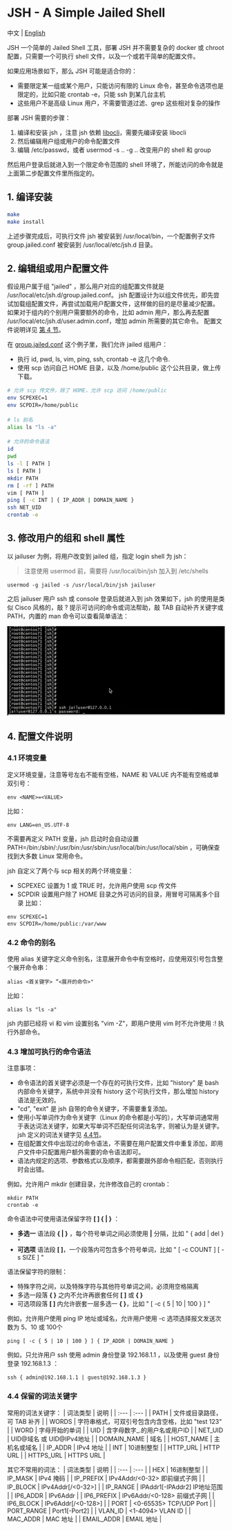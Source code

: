 # JSH - A Simple Jailed Shell
中文 | [English](README.md)

JSH 一个简单的 Jailed Shell 工具，部署 JSH 并不需要复杂的 docker 或 chroot 配置，只需要一个可执行 shell 文件，以及一个或若干简单的配置文件。

如果应用场景如下，那么 JSH 可能是适合你的：
- 需要限定某一组或某个用户，只能访问有限的 Linux 命令，甚至命令选项也是限定的，比如只能 crontab -e，只能 ssh 到某几台主机
- 这些用户不是高级 Linux 用户，不需要管道过滤、grep 这些相对复杂的操作

部署 JSH 需要的步骤：
1. 编译和安装 jsh ，注意 jsh 依赖 [libocli](https://github.com/diggerwoo/libocli)，需要先编译安装 libocli
2. 然后编辑用户组或用户的命令配置文件
3. 编辑 /etc/passwd，或者 usermod -s .. -g .. 改变用户的 shell 和 group

然后用户登录后就进入到一个限定命令范围的 shell 环境了，所能访问的命令就是上面第二步配置文件里所指定的。

## 1. 编译安装
```sh
make
make install
```
上述步骤完成后，可执行文件 jsh 被安装到 /usr/local/bin，一个配置例子文件 group.jailed.conf 被安装到 /usr/local/etc/jsh.d 目录。

## 2. 编辑组或用户配置文件

假设用户属于组 "jailed" ，那么用户对应的组配置文件就是 /usr/local/etc/jsh.d/group.jailed.conf。
jsh 配置设计为以组文件优先，即先尝试加载组配置文件，再尝试加载用户配置文件，这样做的目的是尽量减少配置。
如果对于组内的个别用户需要额外的命令，比如 admin 用户，那么再去配置 /usr/local/etc/jsh.d/user.admin.conf，增加 admin 所需要的其它命令。
配置文件说明详见 [第 4 节](#4-配置文件说明)。

在 [group.jailed.conf](conf/group.jailed.conf) 这个例子里，我们允许 jailed 组用户：
- 执行 id, pwd, ls, vim, ping, ssh, crontab -e 这几个命令.
- 使用 scp 访问自己 HOME 目录，以及 /home/public 这个公共目录，做上传下载。

```sh
# 允许 scp 传文件，除了 HOME，允许 scp 访问 /home/public
env SCPEXEC=1
env SCPDIR=/home/public

# ls 别名
alias ls "ls -a"

# 允许的命令语法
id
pwd
ls -l [ PATH ]
ls [ PATH ]
mkdir PATH
rm [ -rf ] PATH
vim [ PATH ]
ping [ -c INT ] { IP_ADDR | DOMAIN_NAME }
ssh NET_UID
crontab -e
```

## 3. 修改用户的组和 shell 属性

以 jailuser 为例，将用户改变到 jailed 组，指定 login shell 为 jsh：
> 注意使用 usermod 前，需要将 /usr/local/bin/jsh 加入到 /etc/shells
```
usermod -g jailed -s /usr/local/bin/jsh jailuser
```

之后 jailuser 用户 ssh 或 console 登录后就进入到 jsh 效果如下，jsh 的使用是类似 Cisco 风格的，敲 ? 提示可访问的命令或词法帮助，敲 TAB 自动补齐关键字或 PATH，内置的 man 命令可以查看简单语法：

 ![image](https://github.com/diggerwoo/blobs/blob/main/img/jsh.gif)

## 4. 配置文件说明

### 4.1 环境变量

定义环境变量，注意等号左右不能有空格，NAME 和 VALUE 内不能有空格或单双引号：
```
env <NAME>=<VALUE>
```
比如：  
```
env LANG=en_US.UTF-8
```

不需要再定义 PATH 变量，jsh 启动时会自动设置 PATH=/bin:/sbin/:/usr/bin:/usr/sbin:/usr/local/bin:/usr/local/sbin ，可确保查找到大多数 Linux 常用命令。

jsh 自定义了两个与 scp 相关的两个环境变量：  
 - SCPEXEC 设置为 1 或 TRUE 时，允许用户使用 scp 传文件
 - SCPDIR  设置用户除了 HOME 目录之外可访问的目录，用冒号可隔离多个目录
比如：  
```
env SCPEXEC=1
env SCPDIR=/home/public:/var/www
```

### 4.2 命令的别名

使用 alias 关键字定义命令别名，注意展开命令中有空格时，应使用双引号包含整个展开命令串：  
```
alias <首关键字> ”<展开的命令>"
```
比如：
```
alias ls "ls -a"
```
jsh 内部已经将 vi 和 vim 设置别名 "vim -Z"，即用户使用 vim 时不允许使用 :! 执行外部命令。

### 4.3 增加可执行的命令语法

注意事项：
- 命令语法的首关键字必须是一个存在的可执行文件，比如 "history" 是 bash 内部命令关键字，系统中并没有 history 这个可执行文件，那么增加 history 语法是无效的。
- "cd", "exit" 是 jsh 自带的命令关键字，不需要重复添加。
- 使用小写单词作为命令关键字（Linux 的命令都是小写的），大写单词通常用于表达词法关键字，如果大写单词不匹配任何词法名字，则被认为是关键字。jsh 定义的词法关键字见 [4.4节](#44-保留的词法关键字)。
- 在组配置文件中出现过的命令语法，不需要在用户配置文件中重复添加，即用户文件中只配置用户额外需要的命令语法即可。
- 语法内规定的选项、参数格式以及顺序，都需要跟外部命令相匹配，否则执行时会出错。

例如，允许用户 mkdir 创建目录，允许修改自己的 crontab：
```
mkdir PATH
crontab -e 
```

命令语法中可使用语法保留字符 **[ ] { | }** ：
- **多选一** 语法段 **{ | }**  ，每个符号单词之间必须使用 **|** 分隔，比如 " { add | del } "
- **可选项** 语法段 **[  ]**，一个段落内可包含多个符号单词，比如 " [ -c COUNT ] [ -s SIZE ] "

语法保留字符的限制：
- 特殊字符之间，以及特殊字符与其他符号单词之间，必须用空格隔离
- 多选一段落 **{ }** 之内不允许再嵌套任何 **[ ]** 或 **{ }**
- 可选项段落 **[ ]** 内允许嵌套一层多选一 **{ }**，比如 " [ -c { 5 | 10 | 100 } ] "

例如，允许用户使用 ping IP 地址或域名，允许用户使用 -c 选项选择报文发送次数为 5、10 或 100个
```
ping [ -c { 5 | 10 | 100 } ] { IP_ADDR | DOMAIN_NAME }
```

例如，只允许用户 ssh 使用 admin 身份登录 192.168.1.1 ，以及使用 guest 身份登录 192.168.1.3 ：
```
ssh { admin@192.168.1.1 | guest@192.168.1.3 }
```

### 4.4 保留的词法关键字

常用的词法关键字：
| 词法类型 | 说明 |
| :--- | :--- |
| PATH | 文件或目录路径，可 TAB 补齐 |
| WORDS | 字符串格式，可双引号包含内含空格，比如 "test 123" |
| WORD | 字母开始的单词 |
| UID | 含字母数字_.的用户名或用户ID |
| NET_UID | UID@域名 或 UID@IPv4地址 |
| DOMAIN_NAME | 域名 |
| HOST_NAME | 主机名或域名 |
| IP_ADDR | IPv4 地址 |
| INT | 10进制整型 |
| HTTP_URL | HTTP URL |
| HTTPS_URL | HTTPS URL |

其它不常用的词法：
| 词法类型 | 说明 |
| :--- | :--- |
| HEX | 16进制整型 |
| IP_MASK | IPv4 掩码 |
| IP_PREFIX | IPv4Addr/<0-32> 即前缀式子网 |
| IP_BLOCK | IPv4Addr[/<0-32>] |
| IP_RANGE | IPAddr1[-IPAddr2] IP地址范围 |
| IP6_ADDR | IPv6Addr |
| IP6_PREFIX | IPv6Addr/<0-128> 前缀式子网 |
| IP6_BLOCK | IPv6Addr[/<0-128>] |
| PORT | <0-65535> TCP/UDP Port |
| PORT_RANGE | Port1[-Port2] |
| VLAN_ID | <1-4094> VLAN ID |
| MAC_ADDR | MAC 地址 |
| EMAIL_ADDR | EMAIL 地址 |

